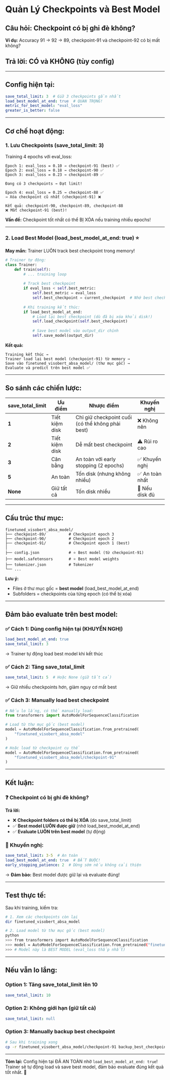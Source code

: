 # Quản Lý Checkpoints và Best Model

## Câu hỏi: Checkpoint có bị ghi đè không?

**Ví dụ:** Accuracy 91 → 92 → 89, checkpoint-91 và checkpoint-92 có bị mất không?

## Trả lời: CÓ và KHÔNG (tùy config)

---

## Config hiện tại:

```yaml
save_total_limit: 3  # Giữ 3 checkpoints gần nhất
load_best_model_at_end: true  # QUAN TRỌNG!
metric_for_best_model: "eval_loss"
greater_is_better: false
```

---

## Cơ chế hoạt động:

### 1. **Lưu Checkpoints (save_total_limit: 3)**

Training 4 epochs với eval_loss:

```
Epoch 1: eval_loss = 0.10 → checkpoint-91 (best) ✅
Epoch 2: eval_loss = 0.18 → checkpoint-90 ✅
Epoch 3: eval_loss = 0.23 → checkpoint-89 ✅

Đang có 3 checkpoints → Đạt limit!

Epoch 4: eval_loss = 0.25 → checkpoint-88 ✅
→ Xóa checkpoint cũ nhất (checkpoint-91) ❌

Kết quả: checkpoint-90, checkpoint-89, checkpoint-88
❌ Mất checkpoint-91 (best)!
```

**Vấn đề:** Checkpoint tốt nhất có thể BỊ XÓA nếu training nhiều epochs!

---

### 2. **Load Best Model (load_best_model_at_end: true)** ⭐

**May mắn:** Trainer LUÔN track best checkpoint trong memory!

```python
# Trainer tự động:
class Trainer:
    def train(self):
        # ... training loop
        
        # Track best checkpoint
        if eval_loss < self.best_metric:
            self.best_metric = eval_loss
            self.best_checkpoint = current_checkpoint  # Nhớ best checkpoint
        
        # Khi training kết thúc:
        if load_best_model_at_end:
            # Load lại best checkpoint (dù đã bị xóa khỏi disk!)
            self.load_checkpoint(self.best_checkpoint)
            
            # Save best model vào output_dir chính
            self.save_model(output_dir)
```

**Kết quả:**
```
Training kết thúc →
Trainer load lại best model (checkpoint-91) từ memory →
Save vào finetuned_visobert_absa_model/ (thư mục gốc) →
Evaluate và predict trên best model ✅
```

---

## So sánh các chiến lược:

| save_total_limit | Ưu điểm | Nhược điểm | Khuyến nghị |
|------------------|---------|-----------|-------------|
| **1** | Tiết kiệm disk | Chỉ giữ checkpoint cuối (có thể không phải best) | ❌ Không nên |
| **2** | Tiết kiệm disk | Dễ mất best checkpoint | ⚠️ Rủi ro cao |
| **3** | Cân bằng | An toàn với early stopping (2 epochs) | ✅ Khuyến nghị |
| **5** | An toàn | Tốn disk (nhưng không nhiều) | ✅ An toàn nhất |
| **None** | Giữ tất cả | Tốn disk nhiều | 💾 Nếu disk đủ |

---

## Cấu trúc thư mục:

```
finetuned_visobert_absa_model/
├── checkpoint-89/          # Checkpoint epoch 3
├── checkpoint-90/          # Checkpoint epoch 2
├── checkpoint-91/          # Checkpoint epoch 1 (best)
│
├── config.json             # ⭐ Best model (từ checkpoint-91)
├── model.safetensors       # ⭐ Best model weights
├── tokenizer.json          # Tokenizer
└── ...
```

**Lưu ý:** 
- Files ở thư mục gốc = **best model** (load_best_model_at_end)
- Subfolders = checkpoints của từng epoch (có thể bị xóa)

---

## Đảm bảo evaluate trên best model:

### ✅ Cách 1: Dùng config hiện tại (KHUYẾN NGHỊ)

```yaml
load_best_model_at_end: true
save_total_limit: 3
```

→ Trainer tự động load best model khi kết thúc

### ✅ Cách 2: Tăng save_total_limit

```yaml
save_total_limit: 5  # Hoặc None (giữ tất cả)
```

→ Giữ nhiều checkpoints hơn, giảm nguy cơ mất best

### ✅ Cách 3: Manually load best checkpoint

```python
# Nếu lo lắng, có thể manually load:
from transformers import AutoModelForSequenceClassification

# Load từ thư mục gốc (best model)
model = AutoModelForSequenceClassification.from_pretrained(
    "finetuned_visobert_absa_model"
)

# Hoặc load từ checkpoint cụ thể
model = AutoModelForSequenceClassification.from_pretrained(
    "finetuned_visobert_absa_model/checkpoint-91"
)
```

---

## Kết luận:

### ❓ Checkpoint có bị ghi đè không?

**Trả lời:** 
- ❌ **Checkpoint folders có thể bị XÓA** (do save_total_limit)
- ✅ **Best model LUÔN được giữ** (nhờ load_best_model_at_end)
- ✅ **Evaluate LUÔN trên best model** (tự động)

### 🎯 Khuyến nghị:

```yaml
save_total_limit: 3-5  # An toàn
load_best_model_at_end: true  # BẮT BUỘC!
early_stopping_patience: 2  # Dừng sớm nếu không cải thiện
```

→ **Đảm bảo:** Best model được giữ lại và evaluate đúng!

---

## Test thực tế:

Sau khi training, kiểm tra:

```bash
# 1. Xem các checkpoints còn lại
dir finetuned_visobert_absa_model

# 2. Load model từ thư mục gốc (best model)
python
>>> from transformers import AutoModelForSequenceClassification
>>> model = AutoModelForSequenceClassification.from_pretrained("finetuned_visobert_absa_model")
>>> # Model này là BEST MODEL (eval_loss thấp nhất)
```

---

## Nếu vẫn lo lắng:

### Option 1: Tăng save_total_limit lên 10
```yaml
save_total_limit: 10
```

### Option 2: Không giới hạn (giữ tất cả)
```yaml
save_total_limit: null
```

### Option 3: Manually backup best checkpoint
```bash
# Sau khi training xong
cp -r finetuned_visobert_absa_model/checkpoint-91 backup_best_checkpoint/
```

---

**Tóm lại:** Config hiện tại ĐÃ AN TOÀN nhờ `load_best_model_at_end: true`! Trainer sẽ tự động load và save best model, đảm bảo evaluate đúng kết quả tốt nhất. 🎯
